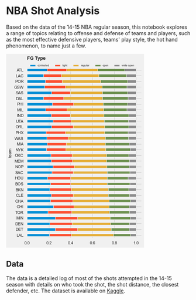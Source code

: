 # NBA Shot Analysis

Based on the data of the 14-15 NBA regular season, this notebook explores a range of topics relating to offense and defense of teams and players, such as the most effective defensive players, teams' play style, the hot hand phenomenon, to name just a few.

![Sample](sample.png)

## Data

The data is a detailed log of most of the shots attempted in the 14-15 season with details on who took the shot, the shot distance, the closest defender, etc. The dataset is available on [Kaggle](https://www.kaggle.com/dansbecker/nba-shot-logs).
